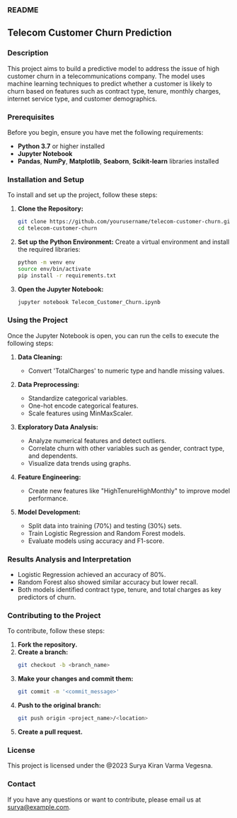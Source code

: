 
### README

## Telecom Customer Churn Prediction

### Description
This project aims to build a predictive model to address the issue of high customer churn in a telecommunications company. The model uses machine learning techniques to predict whether a customer is likely to churn based on features such as contract type, tenure, monthly charges, internet service type, and customer demographics.

### Prerequisites
Before you begin, ensure you have met the following requirements:
- **Python 3.7** or higher installed
- **Jupyter Notebook**
- **Pandas**, **NumPy**, **Matplotlib**, **Seaborn**, **Scikit-learn** libraries installed

### Installation and Setup
To install and set up the project, follow these steps:

1. **Clone the Repository:**
   ```sh
   git clone https://github.com/yourusername/telecom-customer-churn.git
   cd telecom-customer-churn
   ```

2. **Set up the Python Environment:**
   Create a virtual environment and install the required libraries:
   ```sh
   python -m venv env
   source env/bin/activate
   pip install -r requirements.txt
   ```

3. **Open the Jupyter Notebook:**
   ```sh
   jupyter notebook Telecom_Customer_Churn.ipynb
   ```

### Using the Project
Once the Jupyter Notebook is open, you can run the cells to execute the following steps:

1. **Data Cleaning:**
   - Convert 'TotalCharges' to numeric type and handle missing values.

2. **Data Preprocessing:**
   - Standardize categorical variables.
   - One-hot encode categorical features.
   - Scale features using MinMaxScaler.

3. **Exploratory Data Analysis:**
   - Analyze numerical features and detect outliers.
   - Correlate churn with other variables such as gender, contract type, and dependents.
   - Visualize data trends using graphs.

4. **Feature Engineering:**
   - Create new features like "HighTenureHighMonthly" to improve model performance.

5. **Model Development:**
   - Split data into training (70%) and testing (30%) sets.
   - Train Logistic Regression and Random Forest models.
   - Evaluate models using accuracy and F1-score.

### Results Analysis and Interpretation
- Logistic Regression achieved an accuracy of 80%.
- Random Forest also showed similar accuracy but lower recall.
- Both models identified contract type, tenure, and total charges as key predictors of churn.

### Contributing to the Project
To contribute, follow these steps:
1. **Fork the repository.**
2. **Create a branch:** 
   ```sh
   git checkout -b <branch_name>
   ```
3. **Make your changes and commit them:**
   ```sh
   git commit -m '<commit_message>'
   ```
4. **Push to the original branch:**
   ```sh
   git push origin <project_name>/<location>
   ```
5. **Create a pull request.**

### License
This project is licensed under the @2023 Surya Kiran Varma Vegesna.

### Contact
If you have any questions or want to contribute, please email us at surya@example.com.
